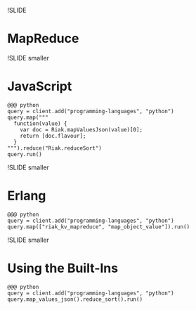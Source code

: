 !SLIDE

# MapReduce #

!SLIDE smaller

# JavaScript #

    @@@ python
    query = client.add("programming-languages", "python")
    query.map("""
      function(value) {
        var doc = Riak.mapValuesJson(value)[0];
        return [doc.flavour];
      }
    """).reduce("Riak.reduceSort")
    query.run()

!SLIDE smaller

# Erlang #

    @@@ python
    query = client.add("programming-languages", "python")
    query.map(["riak_kv_mapreduce", "map_object_value"]).run()

!SLIDE smaller

# Using the Built-Ins #

    @@@ python
    query = client.add("programming-languages", "python")
    query.map_values_json().reduce_sort().run()

